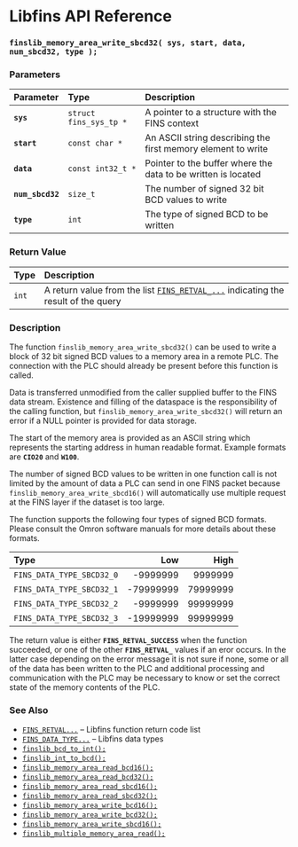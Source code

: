 # Libfins API Reference

### `finslib_memory_area_write_sbcd32( sys, start, data, num_sbcd32, type );`

### Parameters

| Parameter | Type | Description |
| :--- | :--- | :--- |
|**`sys`**|`struct fins_sys_tp *`|A pointer to a structure with the FINS context|
|**`start`**|`const char *`|An ASCII string describing the first memory element to write|
|**`data`**|`const int32_t *`|Pointer to the buffer where the data to be written is located|
|**`num_sbcd32`**|`size_t`|The number of signed 32 bit BCD values to write|
|**`type`**|`int`|The type of signed BCD to be written|

### Return Value

| Type | Description |
| :--- | :--- |
|`int`|A return value from the list [`FINS_RETVAL_...`](FINS_RETVAL.md) indicating the result of the query|

### Description

The function `finslib_memory_area_write_sbcd32()` can be used to write a block of 32 bit signed BCD values to a memory area in a remote PLC. The connection with the PLC should already be present before this function is called.

Data is transferred unmodified from the caller supplied buffer to the FINS data stream.  Existence and filling of the dataspace is the responsibility of the calling function, but `finslib_memory_area_write_sbcd32()` will return an error if a NULL pointer is provided for data storage.

The start of the memory area is provided as an ASCII string which represents the starting address in human readable format. Example formats are **`CIO20`** and **`W100`**.

The number of signed BCD values to be written in one function call is not limited by the amount of data a PLC can send in one FINS packet because `finslib_memory_area_write_sbcd16()` will automatically use multiple request at the FINS layer if the dataset is too large.

The function supports the following four types of signed BCD formats. Please consult the Omron software manuals for more details about these formats.

|Type|Low|High|
|:---|---:|---:|
|`FINS_DATA_TYPE_SBCD32_0`|-9999999|9999999|
|`FINS_DATA_TYPE_SBCD32_1`|-79999999|79999999|
|`FINS_DATA_TYPE_SBCD32_2`|-9999999|99999999|
|`FINS_DATA_TYPE_SBCD32_3`|-19999999|99999999|

The return value is either **`FINS_RETVAL_SUCCESS`** when the function succeeded, or one of the other **`FINS_RETVAL_`** values if an eror occurs. In the latter case depending on the error message it is not sure if none, some or all of the data has been written to the PLC and additional processing and communication with the PLC may be necessary to know or set the correct state of the memory contents of the PLC.

### See Also

* [`FINS_RETVAL...`](FINS_RETVAL.md) &ndash; Libfins function return code list
* [`FINS_DATA_TYPE...`](FINS_DATA_TYPE.md) &ndash; Libfins data types
* [`finslib_bcd_to_int();`](finslib_bcd_to_ind.md)
* [`finslib_int_to_bcd();`](finslib_int_to_bcd.md)
* [`finslib_memory_area_read_bcd16();`](finslib_memory_area_read_bcd16.md)
* [`finslib_memory_area_read_bcd32();`](finslib_memory_area_read_bcd32.md)
* [`finslib_memory_area_read_sbcd16();`](finslib_memory_area_read_sbcd16.md)
* [`finslib_memory_area_read_sbcd32();`](finslib_memory_area_read_sbcd32.md)
* [`finslib_memory_area_write_bcd16();`](finslib_memory_area_write_bcd16.md)
* [`finslib_memory_area_write_bcd32();`](finslib_memory_area_write_bcd32.md)
* [`finslib_memory_area_write_sbcd16();`](finslib_memory_area_write_sbcd16.md)
* [`finslib_multiple_memory_area_read();`](finslib_multiple_memory_area_read.md)
